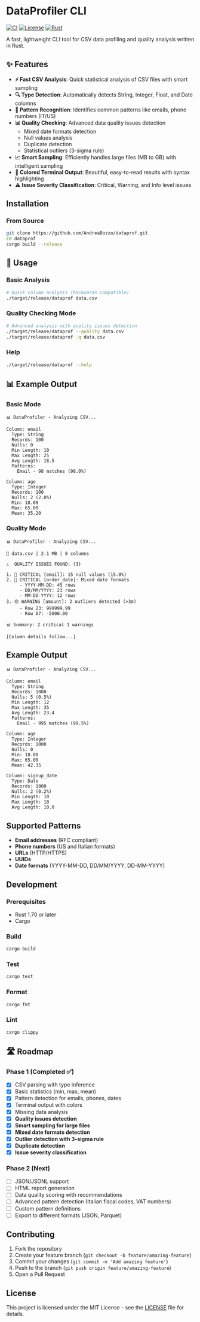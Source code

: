 # DataProfiler CLI

[![CI](https://github.com/AndreaBozzo/dataprof/workflows/CI/badge.svg)](https://github.com/AndreaBozzo/dataprof/actions)
[![License](https://img.shields.io/github/license/AndreaBozzo/dataprof)](LICENSE)
[![Rust](https://img.shields.io/badge/rust-1.70%2B-orange.svg)](https://www.rust-lang.org)

A fast, lightweight CLI tool for CSV data profiling and quality analysis written in Rust.

## ✨ Features

- **⚡ Fast CSV Analysis**: Quick statistical analysis of CSV files with smart sampling
- **🔍 Type Detection**: Automatically detects String, Integer, Float, and Date columns  
- **🎯 Pattern Recognition**: Identifies common patterns like emails, phone numbers (IT/US)
- **📊 Quality Checking**: Advanced data quality issues detection
  - Mixed date formats detection
  - Null values analysis
  - Duplicate detection  
  - Statistical outliers (3-sigma rule)
- **📈 Smart Sampling**: Efficiently handles large files (MB to GB) with intelligent sampling
- **🎨 Colored Terminal Output**: Beautiful, easy-to-read results with syntax highlighting
- **⚠️ Issue Severity Classification**: Critical, Warning, and Info level issues

## Installation

### From Source
```bash
git clone https://github.com/AndreaBozzo/dataprof.git
cd dataprof
cargo build --release
```

## 🚀 Usage

### Basic Analysis
```bash
# Quick column analysis (backwards compatible)
./target/release/dataprof data.csv
```

### Quality Checking Mode
```bash
# Advanced analysis with quality issues detection
./target/release/dataprof --quality data.csv
./target/release/dataprof -q data.csv
```

### Help
```bash
./target/release/dataprof --help
```

## 📊 Example Output

### Basic Mode
```
📊 DataProfiler - Analyzing CSV...

Column: email
  Type: String
  Records: 100
  Nulls: 0
  Min Length: 10
  Max Length: 25
  Avg Length: 18.5
  Patterns:
    Email - 98 matches (98.0%)

Column: age  
  Type: Integer
  Records: 100
  Nulls: 2 (2.0%)
  Min: 18.00
  Max: 65.00
  Mean: 35.20
```

### Quality Mode
```
📊 DataProfiler - Analyzing CSV...

📁 data.csv | 2.1 MB | 8 columns

⚠️  QUALITY ISSUES FOUND: (3)

1. 🔴 CRITICAL [email]: 15 null values (15.0%)
2. 🔴 CRITICAL [order_date]: Mixed date formats
     - YYYY-MM-DD: 45 rows
     - DD/MM/YYYY: 23 rows  
     - MM-DD-YYYY: 12 rows
3. 🟡 WARNING [amount]: 2 outliers detected (>3σ)
     - Row 23: 999999.99
     - Row 67: -5000.00

📊 Summary: 2 critical 1 warnings

[Column details follow...]
```

## Example Output

```
📊 DataProfiler - Analyzing CSV...

Column: email
  Type: String
  Records: 1000
  Nulls: 5 (0.5%)
  Min Length: 12
  Max Length: 35
  Avg Length: 23.4
  Patterns:
    Email - 995 matches (99.5%)

Column: age  
  Type: Integer
  Records: 1000
  Nulls: 0
  Min: 18.00
  Max: 65.00
  Mean: 42.35

Column: signup_date
  Type: Date
  Records: 1000
  Nulls: 2 (0.2%)
  Min Length: 10
  Max Length: 10
  Avg Length: 10.0
```

## Supported Patterns

- **Email addresses** (RFC compliant)
- **Phone numbers** (US and Italian formats)
- **URLs** (HTTP/HTTPS)
- **UUIDs**
- **Date formats** (YYYY-MM-DD, DD/MM/YYYY, DD-MM-YYYY)

## Development

### Prerequisites
- Rust 1.70 or later
- Cargo

### Build
```bash
cargo build
```

### Test  
```bash
cargo test
```

### Format
```bash
cargo fmt
```

### Lint
```bash
cargo clippy
```

## 🛣️ Roadmap

### Phase 1 (Completed ✅)
- [x] CSV parsing with type inference
- [x] Basic statistics (min, max, mean)
- [x] Pattern detection for emails, phones, dates
- [x] Terminal output with colors
- [x] Missing data analysis
- [x] **Quality issues detection**
- [x] **Smart sampling for large files**
- [x] **Mixed date formats detection**
- [x] **Outlier detection with 3-sigma rule**
- [x] **Duplicate detection**
- [x] **Issue severity classification**

### Phase 2 (Next)
- [ ] JSON/JSONL support
- [ ] HTML report generation  
- [ ] Data quality scoring with recommendations
- [ ] Advanced pattern detection (Italian fiscal codes, VAT numbers)
- [ ] Custom pattern definitions
- [ ] Export to different formats (JSON, Parquet)

## Contributing

1. Fork the repository
2. Create your feature branch (`git checkout -b feature/amazing-feature`)
3. Commit your changes (`git commit -m 'Add amazing feature'`)
4. Push to the branch (`git push origin feature/amazing-feature`)
5. Open a Pull Request

## License

This project is licensed under the MIT License - see the [LICENSE](LICENSE) file for details.